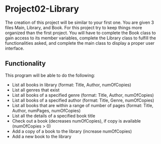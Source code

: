 # Project02-Library
The creation of this project will be similar to your first one. You are given 3 files Main, Library, and Book. For this project try to keep things more organized than the first project. You will have to complete the Book class to gain access to its member variables, complete the Library class to fulfill the functionalities asked, and complete the main class to display a proper user interface.

## Functionality
This program will be able to do the following:
- List all books in library (format: Title, Author, numOfCopies)
- List all genres that exist
- List all books of a specified genre (format: Title, Author, numOfCopies)
- List all books of a specified author (format: Title, Genre, numOfCopies)
- List all books that are within a range of number of pages (format: Title, Author, numPages, numOfCopies)
- List all the details of a specified book title
- Check out a book (decreases numOfCopies), if copy is available (numOfCopies > 0)
- Add a copy of a book to the library (increase numOfCopies)
- Add a new book to the library
